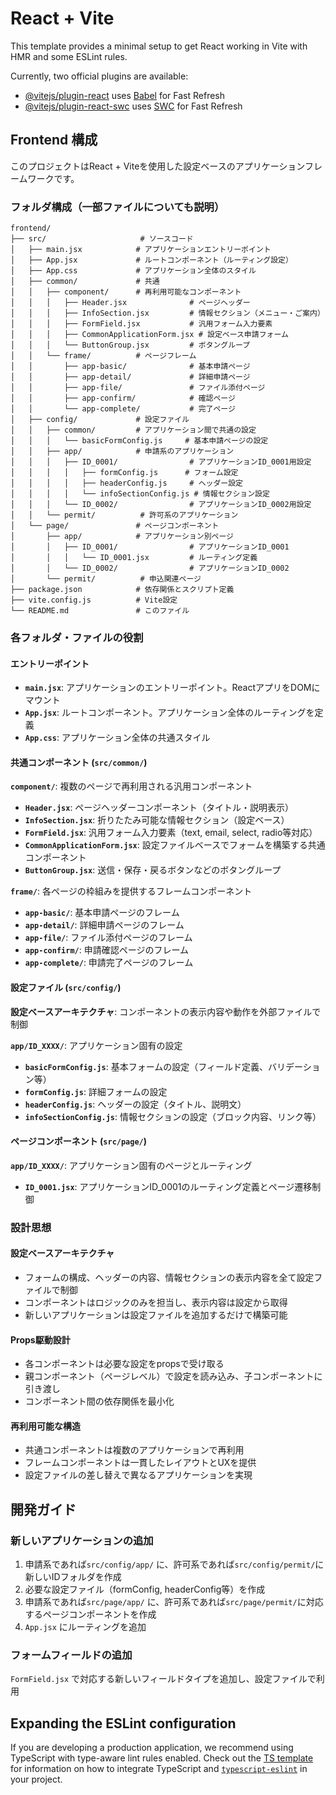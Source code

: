 # React + Vite

This template provides a minimal setup to get React working in Vite with HMR and some ESLint rules.

Currently, two official plugins are available:

- [@vitejs/plugin-react](https://github.com/vitejs/vite-plugin-react/blob/main/packages/plugin-react) uses [Babel](https://babeljs.io/) for Fast Refresh
- [@vitejs/plugin-react-swc](https://github.com/vitejs/vite-plugin-react/blob/main/packages/plugin-react-swc) uses [SWC](https://swc.rs/) for Fast Refresh

## Frontend 構成

このプロジェクトはReact + Viteを使用した設定ベースのアプリケーションフレームワークです。

### フォルダ構成（一部ファイルについても説明）

```text
frontend/
├── src/                     # ソースコード
│   ├── main.jsx            # アプリケーションエントリーポイント
│   ├── App.jsx             # ルートコンポーネント（ルーティング設定）
│   ├── App.css             # アプリケーション全体のスタイル
│   ├── common/             # 共通
│   │   ├── component/      # 再利用可能なコンポーネント
│   │   │   ├── Header.jsx              # ページヘッダー
│   │   │   ├── InfoSection.jsx         # 情報セクション（メニュー・ご案内）
│   │   │   ├── FormField.jsx           # 汎用フォーム入力要素
│   │   │   ├── CommonApplicationForm.jsx # 設定ベース申請フォーム
│   │   │   └── ButtonGroup.jsx         # ボタングループ
│   │   └── frame/          # ページフレーム
│   │       ├── app-basic/              # 基本申請ページ
│   │       ├── app-detail/             # 詳細申請ページ
│   │       ├── app-file/               # ファイル添付ページ
│   │       ├── app-confirm/            # 確認ページ
│   │       └── app-complete/           # 完了ページ
│   ├── config/             # 設定ファイル
│   │   ├── common/         # アプリケーション間で共通の設定
│   │   │   └── basicFormConfig.js     # 基本申請ページの設定
│   │   ├── app/            # 申請系のアプリケーション
│   │   │   ├── ID_0001/                # アプリケーションID_0001用設定
│   │   │   │   ├── formConfig.js      # フォーム設定
│   │   │   │   ├── headerConfig.js     # ヘッダー設定
│   │   │   │   └── infoSectionConfig.js # 情報セクション設定
│   │   │   └── ID_0002/                # アプリケーションID_0002用設定
│   │   └── permit/          # 許可系のアプリケーション
│   └── page/               # ページコンポーネント
│       ├── app/            # アプリケーション別ページ
│       │   ├── ID_0001/                # アプリケーションID_0001
│       │   │   └── ID_0001.jsx         # ルーティング定義
│       │   └── ID_0002/                # アプリケーションID_0002
│       └── permit/          # 申込関連ページ
├── package.json            # 依存関係とスクリプト定義
├── vite.config.js          # Vite設定
└── README.md               # このファイル
```

### 各フォルダ・ファイルの役割

#### エントリーポイント

- **`main.jsx`**: アプリケーションのエントリーポイント。ReactアプリをDOMにマウント
- **`App.jsx`**: ルートコンポーネント。アプリケーション全体のルーティングを定義
- **`App.css`**: アプリケーション全体の共通スタイル

#### 共通コンポーネント (`src/common/`)

**`component/`**: 複数のページで再利用される汎用コンポーネント

- **`Header.jsx`**: ページヘッダーコンポーネント（タイトル・説明表示）
- **`InfoSection.jsx`**: 折りたたみ可能な情報セクション（設定ベース）
- **`FormField.jsx`**: 汎用フォーム入力要素（text, email, select, radio等対応）
- **`CommonApplicationForm.jsx`**: 設定ファイルベースでフォームを構築する共通コンポーネント
- **`ButtonGroup.jsx`**: 送信・保存・戻るボタンなどのボタングループ

**`frame/`**: 各ページの枠組みを提供するフレームコンポーネント

- **`app-basic/`**: 基本申請ページのフレーム
- **`app-detail/`**: 詳細申請ページのフレーム
- **`app-file/`**: ファイル添付ページのフレーム
- **`app-confirm/`**: 申請確認ページのフレーム
- **`app-complete/`**: 申請完了ページのフレーム

#### 設定ファイル (`src/config/`)

**設定ベースアーキテクチャ**: コンポーネントの表示内容や動作を外部ファイルで制御

**`app/ID_XXXX/`**: アプリケーション固有の設定

- **`basicFormConfig.js`**: 基本フォームの設定（フィールド定義、バリデーション等）
- **`formConfig.js`**: 詳細フォームの設定
- **`headerConfig.js`**: ヘッダーの設定（タイトル、説明文）
- **`infoSectionConfig.js`**: 情報セクションの設定（ブロック内容、リンク等）

#### ページコンポーネント (`src/page/`)

**`app/ID_XXXX/`**: アプリケーション固有のページとルーティング

- **`ID_0001.jsx`**: アプリケーションID_0001のルーティング定義とページ遷移制御

### 設計思想

#### 設定ベースアーキテクチャ

- フォームの構成、ヘッダーの内容、情報セクションの表示内容を全て設定ファイルで制御
- コンポーネントはロジックのみを担当し、表示内容は設定から取得
- 新しいアプリケーションは設定ファイルを追加するだけで構築可能

#### Props駆動設計

- 各コンポーネントは必要な設定をpropsで受け取る
- 親コンポーネント（ページレベル）で設定を読み込み、子コンポーネントに引き渡し
- コンポーネント間の依存関係を最小化

#### 再利用可能な構造

- 共通コンポーネントは複数のアプリケーションで再利用
- フレームコンポーネントは一貫したレイアウトとUXを提供
- 設定ファイルの差し替えで異なるアプリケーションを実現

## 開発ガイド

### 新しいアプリケーションの追加

1. 申請系であれば`src/config/app/` に、許可系であれば`src/config/permit/`に新しいIDフォルダを作成
2. 必要な設定ファイル（formConfig, headerConfig等）を作成
3. 申請系であれば`src/page/app/` に、許可系であれば`src/page/permit/`に対応するページコンポーネントを作成
4. `App.jsx` にルーティングを追加

### フォームフィールドの追加

`FormField.jsx` で対応する新しいフィールドタイプを追加し、設定ファイルで利用

## Expanding the ESLint configuration

If you are developing a production application, we recommend using TypeScript with type-aware lint rules enabled. Check out the [TS template](https://github.com/vitejs/vite/tree/main/packages/create-vite/template-react-ts) for information on how to integrate TypeScript and [`typescript-eslint`](https://typescript-eslint.io) in your project.
